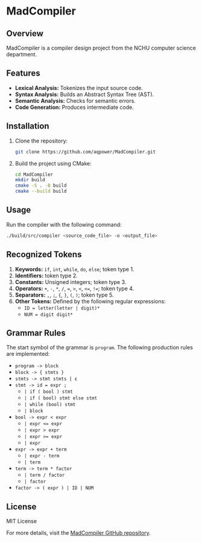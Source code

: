# MadCompiler

## Overview
MadCompiler is a compiler design project from the NCHU computer science department.

## Features
- **Lexical Analysis:** Tokenizes the input source code.
- **Syntax Analysis:** Builds an Abstract Syntax Tree (AST).
- **Semantic Analysis:** Checks for semantic errors.
- **Code Generation:** Produces intermediate code.

## Installation
1. Clone the repository:
   ```bash
   git clone https://github.com/aqpower/MadCompiler.git
   ```
2. Build the project using CMake:
   ```bash
   cd MadCompiler
   mkdir build
   cmake -S . -B build
   cmake --build build
   ```

## Usage
Run the compiler with the following command:
```bash
./build/src/compiler <source_code_file> -o <output_file>
```

## Recognized Tokens
1. **Keywords:** `if`, `int`, `while`, `do`, `else`; token type 1.
2. **Identifiers:** token type 2.
3. **Constants:** Unsigned integers; token type 3.
4. **Operators:** `+`, `-`, `*`, `/`, `=`, `>`, `<`, `<=`, `!=`; token type 4.
5. **Separators:** `,`, `;`, `{`, `}`, `(`, `)`; token type 5.
6. **Other Tokens:** Defined by the following regular expressions:
   - `ID = letter(letter | digit)*`
   - `NUM = digit digit*`

## Grammar Rules
The start symbol of the grammar is `program`. The following production rules are implemented:
- `program -> block`
- `block -> { stmts }`
- `stmts -> stmt stmts | ε`
- `stmt -> id = expr ;`
  - `| if ( bool ) stmt`
  - `| if ( bool) stmt else stmt`
  - `| while (bool) stmt`
  - `| block`
- `bool -> expr < expr`
  - `| expr <= expr`
  - `| expr > expr`
  - `| expr >= expr`
  - `| expr`
- `expr -> expr + term`
  - `| expr - term`
  - `| term`
- `term -> term * factor`
  - `| term / factor`
  - `| factor`
- `factor -> ( expr ) | ID | NUM`

## License
MIT License

For more details, visit the [MadCompiler GitHub repository](https://github.com/aqpower/MadCompiler).